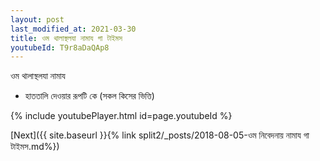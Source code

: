 ```yaml
---
layout: post
last_modified_at: 2021-03-30
title: ওম থালাস্থলযা নামায গা টাইমস
youtubeId: T9r8aDaQAp8
---
```

 
 
 ওম থালাস্থলযা নামায  
 
 -  হাততালি দেওয়ার রূপটি কে (সকল কিসের ভিত্তি) 
 
  
 
  
 
 
 
 
 
 


{% include youtubePlayer.html id=page.youtubeId %}
 
[Next]({{ site.baseurl }}{% link  split2/_posts/2018-08-05-ওম নিবেদনায় নামায গা টাইমস.md%})
 
